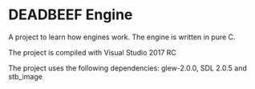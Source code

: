 # DEADBEEF Engine

A project to learn how engines work. The engine is written in pure C.

The project is compiled with Visual Studio 2017 RC

The project uses the following dependencies: glew-2.0.0, SDL 2.0.5 and stb_image